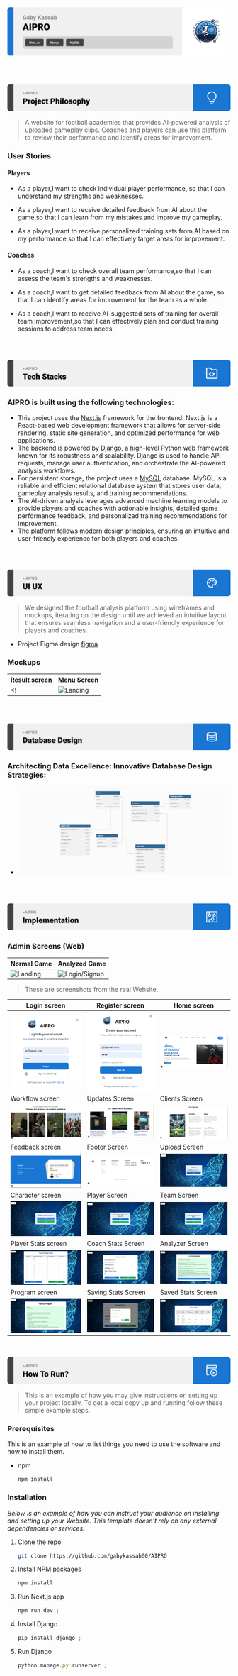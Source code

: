 <img src="./readme/Readme Template Assets//title1.svg"/>

<br><br>

<!-- project philosophy -->
<img src="./readme/Readme Template Assets/title2.svg"/>

>  A website for football academies that provides AI-powered analysis of uploaded gameplay clips. Coaches and players can use this platform to review their performance and identify areas for improvement.


### User Stories
#### Players

- As a player,I want to check individual player performance, so that I can understand my strengths and weaknesses.

- As a player,I want to receive detailed feedback from AI about the game,so that I can learn from my mistakes and improve my gameplay.

- As a player,I want to receive personalized training sets from AI based on my performance,so that I can effectively target areas for improvement.

#### Coaches

- As a coach,I want to check overall team performance,so that I can assess the team's strengths and weaknesses.

- As a coach,I want to get detailed feedback from AI about the game, so that I can identify areas for improvement for the team as a whole.

- As a coach,I want to receive AI-suggested sets of training for overall team improvement,so that I can effectively plan and conduct training sessions to address team needs.

<br><br>
<!-- Tech stack -->
<img src="./readme/Readme Template Assets/title3.svg"/>

###  AIPRO is built using the following technologies:

- This project uses the [Next.js](https://nextjs.org/) framework for the frontend. Next.js is a React-based web development framework that allows for server-side rendering, static site generation, and optimized performance for web applications.
- The backend is powered by [Django](https://www.djangoproject.com/), a high-level Python web framework known for its robustness and scalability. Django is used to handle API requests, manage user authentication, and orchestrate the AI-powered analysis workflows.
- For persistent storage, the project uses a [MySQL](https://www.mysql.com/) database. MySQL is a reliable and efficient relational database system that stores user data, gameplay analysis results, and training recommendations.
- The AI-driven analysis leverages advanced machine learning models to provide players and coaches with actionable insights, detailed game performance feedback, and personalized training recommendations for improvement.
- The platform follows modern design principles, ensuring an intuitive and user-friendly experience for both players and coaches.

<br><br>
<!-- UI UX -->
<img src="./readme/Readme Template Assets//title4.svg"/>


> We designed the football analysis platform using wireframes and mockups, iterating on the design until we achieved an intuitive layout that ensures seamless navigation and a user-friendly experience for players and coaches.

- Project Figma design [figma](https://www.figma.com/design/ZAy6TOinYUcO0aj3j9E5T0/Untitled?node-id=0-1&p=f&t=xAyXD9uoC30yY66z-0)


### Mockups
| Result screen  | Menu Screen |
| ---| ---|
<!-- | ![Landing](./readme/demo/Desktop.png) | ![fsdaf](./readme/demo/welcome.png)  -->

<br><br>
<!-- Database Design -->
<img src="./readme/Readme Template Assets/title5.svg"/>

###  Architecting Data Excellence: Innovative Database Design Strategies:

- <img src="./readme/public/db.png">


<br><br>

<!-- Implementation -->
<img src="./readme/Readme Template Assets/title6.svg"/>


### Admin Screens (Web)

| Normal Game  | Analyzed Game  | 
| -----------------| -----------------|
|![Landing](/readme/gif/before.gif)|![Login/Signup](/readme/gif/after.gif)|

> These are screenshots from the real Website.

| Login screen  | Register screen |  Home screen |
| ---| ---| ---|
| ![Landing](./readme/demo/login.png) | ![fsdaf](./readme/demo/register.png) | ![fsdaf](./readme/demo/home.png) |
| Workflow screen  | Updates Screen  | Clients Screen  |
| ![Landing](./readme/demo/workflow.png) | ![fsdaf](./readme/demo/update.png) | ![fsdaf](./readme/demo/clients.png) |
| Feedback screen  | Footer Screen  | Upload Screen  |
| ![Landing](./readme/demo/feedback.png) | ![fsdaf](./readme/demo/footer.png) | ![fsdaf](./readme/demo/upload.png) |
| Character screen  | Player Screen  | Team Screen  |
| ![Landing](./readme/demo/character.png) | ![fsdaf](./readme/demo/player.png) | ![fsdaf](./readme/demo/team.png) |
| Player Stats screen  | Coach Stats Screen  | Analyzer Screen  |
| ![Landing](./readme/demo/playerstats.png) | ![fsdaf](./readme/demo/coachstats.png) | ![fsdaf](./readme/demo/analyzer.png) |
| Program screen  | Saving Stats Screen  | Saved Stats Screen  |
| ![Landing](./readme/demo/program.png) | ![fsdaf](./readme/demo/savestats.png) | ![fsdaf](./readme/demo/saved.png) |

<br><br>
<img src="./readme/Readme Template Assets/title10.svg" id="installation"/>


> This is an example of how you may give instructions on setting up your project locally.
To get a local copy up and running follow these simple example steps.
### Prerequisites

This is an example of how to list things you need to use the software and how to install them.
* npm
  ```sh
  npm install 
  ```

### Installation

_Below is an example of how you can instruct your audience on installing and setting up your Website. This template doesn't rely on any external dependencies or services._

1. Clone the repo
   ```sh
   git clone https://github.com/gabykassab00/AIPRO
   ```
2. Install NPM packages
   ```sh
   npm install
   ```
3. Run Next.js app
   ```js
   npm run dev ;
   ```
4. Install Django
   ```js
   pip install django ;
   ```
5. Run Django
   ```js
   python manage.py runserver ;
   ```


